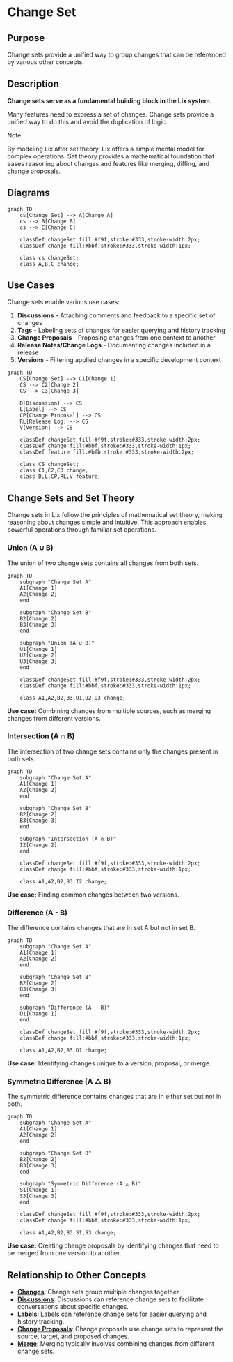 # Change Set

## Purpose

Change sets provide a unified way to group changes that can be referenced by various other concepts.

## Description  

**Change sets serve as a fundamental building block in the Lix system.** 

Many features need to express a set of changes. Change sets provide a unified way to do this and avoid the duplication of logic. 

> [!NOTE]
> By modeling Lix after set theory, Lix offers a simple mental model for complex operations. Set theory provides a mathematical foundation that eases reasoning about changes and features like merging, diffing, and change proposals.

## Diagrams

```mermaid
graph TD
    cs[Change Set] --> A[Change A]
    cs --> B[Change B]
    cs --> C[Change C]
    
    classDef changeSet fill:#f9f,stroke:#333,stroke-width:2px;
    classDef change fill:#bbf,stroke:#333,stroke-width:1px;
    
    class cs changeSet;
    class A,B,C change;
```

## Use Cases

Change sets enable various use cases:

1. **Discussions** - Attaching comments and feedback to a specific set of changes
2. **Tags** - Labeling sets of changes for easier querying and history tracking
3. **Change Proposals** - Proposing changes from one context to another
4. **Release Notes/Change Logs** - Documenting changes included in a release
5. **Versions** - Filtering applied changes in a specific development context


```mermaid
graph TD
    CS[Change Set] --> C1[Change 1]
    CS --> C2[Change 2]
    CS --> C3[Change 3]
    
    D[Discussion] --> CS
    L[Label] --> CS
    CP[Change Proposal] --> CS
    RL[Release Log] --> CS
    V[Version] --> CS
    
    classDef changeSet fill:#f9f,stroke:#333,stroke-width:2px;
    classDef change fill:#bbf,stroke:#333,stroke-width:1px;
    classDef feature fill:#bfb,stroke:#333,stroke-width:2px;
    
    class CS changeSet;
    class C1,C2,C3 change;
    class D,L,CP,RL,V feature;
```

## Change Sets and Set Theory

Change sets in Lix follow the principles of mathematical set theory, making reasoning about changes simple and intuitive. This approach enables powerful operations through familiar set operations.

### Union (A ∪ B)

The union of two change sets contains all changes from both sets.

```mermaid
graph TD
    subgraph "Change Set A"
    A1[Change 1]
    A2[Change 2]
    end
    
    subgraph "Change Set B"
    B2[Change 2]
    B3[Change 3]
    end
    
    subgraph "Union (A ∪ B)"
    U1[Change 1]
    U2[Change 2]
    U3[Change 3]
    end
    
    classDef changeSet fill:#f9f,stroke:#333,stroke-width:2px;
    classDef change fill:#bbf,stroke:#333,stroke-width:1px;
    
    class A1,A2,B2,B3,U1,U2,U3 change;
```

**Use case:** Combining changes from multiple sources, such as merging changes from different versions.

### Intersection (A ∩ B)

The intersection of two change sets contains only the changes present in both sets.

```mermaid
graph TD
    subgraph "Change Set A"
    A1[Change 1]
    A2[Change 2]
    end
    
    subgraph "Change Set B"
    B2[Change 2]
    B3[Change 3]
    end
    
    subgraph "Intersection (A ∩ B)"
    I2[Change 2]
    end
    
    classDef changeSet fill:#f9f,stroke:#333,stroke-width:2px;
    classDef change fill:#bbf,stroke:#333,stroke-width:1px;
    
    class A1,A2,B2,B3,I2 change;
```

**Use case:** Finding common changes between two versions.

### Difference (A - B)

The difference contains changes that are in set A but not in set B.

```mermaid
graph TD
    subgraph "Change Set A"
    A1[Change 1]
    A2[Change 2]
    end
    
    subgraph "Change Set B"
    B2[Change 2]
    B3[Change 3]
    end
    
    subgraph "Difference (A - B)"
    D1[Change 1]
    end
    
    classDef changeSet fill:#f9f,stroke:#333,stroke-width:2px;
    classDef change fill:#bbf,stroke:#333,stroke-width:1px;
    
    class A1,A2,B2,B3,D1 change;
```

**Use case:** Identifying changes unique to a version, proposal, or merge.

### Symmetric Difference (A △ B)

The symmetric difference contains changes that are in either set but not in both.

```mermaid
graph TD
    subgraph "Change Set A"
    A1[Change 1]
    A2[Change 2]
    end
    
    subgraph "Change Set B"
    B2[Change 2]
    B3[Change 3]
    end
    
    subgraph "Symmetric Difference (A △ B)"
    S1[Change 1]
    S3[Change 3]
    end
    
    classDef changeSet fill:#f9f,stroke:#333,stroke-width:2px;
    classDef change fill:#bbf,stroke:#333,stroke-width:1px;
    
    class A1,A2,B2,B3,S1,S3 change;
```

**Use case:** Creating change proposals by identifying changes that need to be merged from one version to another.

## Relationship to Other Concepts

- **[Changes](./50-change.md)**: Change sets group multiple changes together.
- **[Discussions](./110-discussion.md)**: Discussions can reference change sets to facilitate conversations about specific changes.
- **[Labels](./40-label.md)**: Labels can reference change sets for easier querying and history tracking.
- **[Change Proposals](./80-change-proposal.md)**: Change proposals use change sets to represent the source, target, and proposed changes.
- **[Merge](./70-merge.md)**: Merging typically involves combining changes from different change sets.